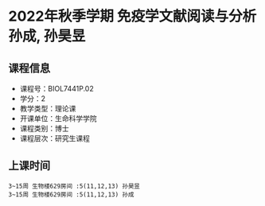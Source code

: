 # 2022年秋季学期 免疫学文献阅读与分析 孙成, 孙昊昱






## 课程信息

- 课程号：BIOL7441P.02
- 学分：2
- 教学类型：理论课
- 开课单位：生命科学学院
- 课程类别：博士
- 课程层次：研究生课程

## 上课时间

```
3~15周 生物楼629房间 :5(11,12,13) 孙昊昱
3~15周 生物楼629房间 :5(11,12,13) 孙成
```

